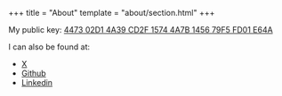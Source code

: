 +++
title = "About"
template = "about/section.html"
+++

My public key: [4473 02D1 4A39 CD2F 1574  4A7B 1456 79F5 FD01 E64A](./pubkey.asc)

I can also be found at:
- [X](https://x.com/lbkolev)
- [Github](https://github.com/lbkolev)
- [Linkedin](https://linkedin.com/in/lbkolev)

